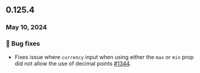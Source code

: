 ## 0.125.4

### May 10, 2024

### 🐛 Bug fixes

- Fixes issue where `currency` input when using either the `max` or `min` prop did not allow the use of decimal points [#1344](https://github.com/formkit/formkit/issues/1344).
